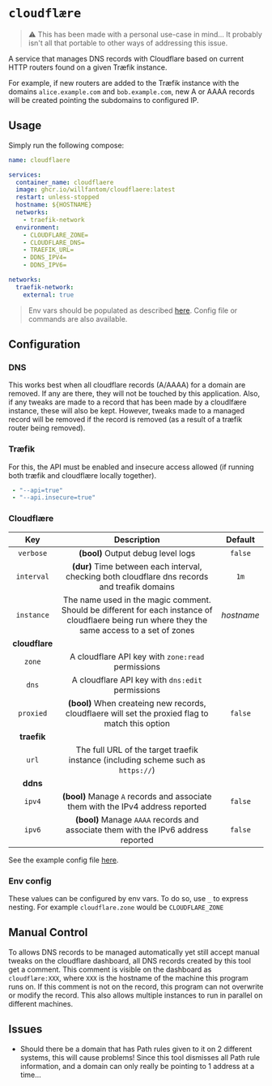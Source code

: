 # **`cloudflære`**

> ⚠️ This has been made with a personal use-case in mind... It probably isn't
> all that portable to other ways of addressing this issue.

A service that manages DNS records with Cloudflare based on current HTTP routers
found on a given Træfik instance.

For example, if new routers are added to the Træfik instance with the domains
`alice.example.com` and `bob.example.com`, new A or AAAA records will be created
pointing the subdomains to configured IP.

## Usage

Simply run the following compose:
```yaml
name: cloudflaere

services:
  container_name: cloudflaere
  image: ghcr.io/willfantom/cloudflaere:latest
  restart: unless-stopped
  hostname: ${HOSTNAME}
  networks:
    - traefik-network
  environment:
    - CLOUDFLARE_ZONE=
    - CLOUDFLARE_DNS=
    - TRAEFIK_URL=
    - DDNS_IPV4=
    - DDNS_IPV6=

networks:
  traefik-network:
    external: true
```

> Env vars should be populated as described [here](#cloudflære-1). Config file
> or commands are also available.

## Configuration

### DNS

This works best when all cloudflare records (A/AAAA) for a domain are removed.
If any are there, they will not be touched by this application. Also, if any
tweaks are made to a record that has been made by a cloudlfære instance, these
will also be kept. However, tweaks made to a managed record will be removed if
the record is removed (as a result of a træfik router being removed).

### Træfik

For this, the API must be enabled and insecure access allowed (if running both
træfik and cloudflære locally together).

```yaml
 - "--api=true"
 - "--api.insecure=true"
```

### Cloudflære

|      Key       |                                                                   Description                                                                   |  Default   |
| :------------: | :---------------------------------------------------------------------------------------------------------------------------------------------: | :--------: |
|   `verbose`    |                                                       **(bool)** Output debug level logs                                                        |  `false`   |
|   `interval`   |                         **(dur)** Time between each interval, checking both cloudflare dns records and treafik domains                          |    `1m`    |
|   `instance`   | The name used in the magic comment. Should be different for each instance of cloudflaere being run where they the same access to a set of zones | *hostname* |
| **cloudflare** |                                                                                                                                                 |            |
|     `zone`     |                                                A cloudflare API key with `zone:read` permissions                                                |            |
|     `dns`      |                                                A cloudflare API key with `dns:edit` permissions                                                 |            |
|   `proxied`    |                        **(bool)** When createing new records, cloudflaere will set the proxied flag to match this option                        |  `false`   |
|  **traefik**   |                                                                                                                                                 |            |
|     `url`      |                                The full URL of the target traefik instance (including scheme such as `https://`)                                |            |
|    **ddns**    |                                                                                                                                                 |            |
|     `ipv4`     |                                 **(bool)** Manage `A` records and associate them with the IPv4 address reported                                 |  `false`   |
|     `ipv6`     |                               **(bool)** Manage `AAAA` records and associate them with the IPv6 address reported                                |  `false`   |

See the example config file [here](./cloudflaere.yaml).

### Env config

These values can be configured by env vars. To do so, use `_` to express
nesting. For example `cloudflare.zone` would be `CLOUDFLARE_ZONE`

## Manual Control

To allows DNS records to be managed automatically yet still accept manual tweaks
on the cloudflare dashboard, all DNS records created by this tool get a comment.
This comment is visible on the dashboard as `cloudflære:XXX`, where `XXX` is the
hostname of the machine this program runs on. If this comment is not on the
record, this program can not overwrite or modify the record. This also allows
multiple instances to run in parallel on different machines.

## Issues

 - Should there be a domain that has Path rules given to it on 2 different
   systems, this will cause problems! Since this tool dismisses all Path rule
   information, and a domain can only really be pointing to 1 address at a
   time...

